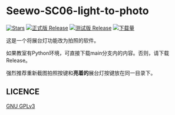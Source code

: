 # Seewo-SC06-light-to-photo

[![Stars](https://img.shields.io/github/stars/Mike-Luo-Leap/Seewo-SC06-light-to-photo?label=Stars)](https://github.com/Mike-Luo-Leap/Seewo-SC06-light-to-photo)
[![正式版 Release](https://img.shields.io/github/v/release/Mike-Luo-Leap/Seewo-SC06-light-to-photo?style=flat-square&color=%233fb950&label=正式版)](https://github.com/Mike-Luo-Leap/Seewo-SC06-light-to-photo/releases/latest)
[![测试版 Release](https://img.shields.io/github/v/release/Mike-Luo-Leap/Seewo-SC06-light-to-photo?include_prereleases&style=flat-square&label=测试版)](https://github.com/Mike-Luo-Leap/Seewo-SC06-light-to-photo/releases/)
[![下载量](https://img.shields.io/github/downloads/Mike-Luo-Leap/Seewo-SC06-light-to-photo/total?style=social&label=下载量&logo=github)](https://github.com/Mike-Luo-Leap/Seewo-SC06-light-to-photo/releases/latest)

这是一个将展台灯功能改为拍照的软件。

如果教室有Python环境，可直接下载main分支内的内容。否则，请下载Release。

强烈推荐重新截图拍照按键和**亮着的**展台灯按键放在同一目录下。


## LICENCE
[GNU GPLv3](https://github.com/Mike-Luo-Leap/Seewo-SC06-light-to-photo/LICENSE)

